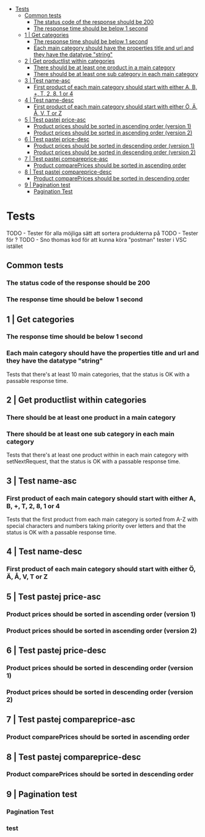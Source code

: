 
- [Tests](#tests)
  - [Common tests](#common-tests)
    - [The status code of the response should be 200](#the-status-code-of-the-response-should-be-200)
    - [The response time should be below 1 second](#the-response-time-should-be-below-1-second)
  - [1 | Get categories](#1--get-categories)
    - [The response time should be below 1 second](#the-response-time-should-be-below-1-second-1)
    - [Each main category should have the properties title and url and they have the datatype "string"](#each-main-category-should-have-the-properties-title-and-url-and-they-have-the-datatype-string)
  - [2 | Get productlist within categories](#2--get-productlist-within-categories)
    - [There should be at least one product in a main category](#there-should-be-at-least-one-product-in-a-main-category)
    - [There should be at least one sub category in each main category](#there-should-be-at-least-one-sub-category-in-each-main-category)
  - [3 | Test name-asc](#3--test-name-asc)
    - [First product of each main category should start with either A, B, +, T, 2, 8, 1 or 4](#first-product-of-each-main-category-should-start-with-either-a-b--t-2-8-1-or-4)
  - [4 | Test name-desc](#4--test-name-desc)
    - [First product of each main category should start with either Ö, Ä, Å, V, T or Z](#first-product-of-each-main-category-should-start-with-either-ö-ä-å-v-t-or-z)
  - [5 | Test pastej price-asc](#5--test-pastej-price-asc)
    - [Product prices should be sorted in ascending order (version 1)](#product-prices-should-be-sorted-in-ascending-order-version-1)
    - [Product prices should be sorted in ascending order (version 2)](#product-prices-should-be-sorted-in-ascending-order-version-2)
  - [6 | Test pastej price-desc](#6--test-pastej-price-desc)
    - [Product prices should be sorted in descending order (version 1)](#product-prices-should-be-sorted-in-descending-order-version-1)
    - [Product prices should be sorted in descending order (version 2)](#product-prices-should-be-sorted-in-descending-order-version-2)
  - [7 | Test pastej compareprice-asc](#7--test-pastej-compareprice-asc)
    - [Product comparePrices should be sorted in ascending order](#product-compareprices-should-be-sorted-in-ascending-order)
  - [8 | Test pastej compareprice-desc](#8--test-pastej-compareprice-desc)
    - [Product comparePrices should be sorted in descending order](#product-compareprices-should-be-sorted-in-descending-order)
  - [9 | Pagination test](#9--pagination-test)
    - [Pagination Test](#pagination-test)
# Tests
TODO - Tester för alla möjliga sätt att sortera produkterna på
TODO - Tester för ?
TODO - Sno thomas kod för att kunna köra "postman" tester i VSC istället
## Common tests
### The status code of the response should be 200
### The response time should be below 1 second
## 1 | Get categories
### The response time should be below 1 second
### Each main category should have the properties title and url and they have the datatype "string"
Tests that there's at least 10 main categories, that the status is OK with a passable response time.

## 2 | Get productlist within categories
### There should be at least one product in a main category
### There should be at least one sub category in each main category
Tests that there's at least one product within in each main category with setNextRequest, that the status is OK with a passable response time.

## 3 | Test name-asc
### First product of each main category should start with either A, B, +, T, 2, 8, 1 or 4
Tests that the first product from each main category is sorted from A-Z with special characters and numbers taking priority over letters and that the status is OK with a passable response time.

## 4 | Test name-desc
### First product of each main category should start with either Ö, Ä, Å, V, T or Z

## 5 | Test pastej price-asc
### Product prices should be sorted in ascending order (version 1)
### Product prices should be sorted in ascending order (version 2)


## 6 | Test pastej price-desc
### Product prices should be sorted in descending order (version 1)
### Product prices should be sorted in descending order (version 2)

## 7 | Test pastej compareprice-asc
### Product comparePrices should be sorted in ascending order


## 8 | Test pastej compareprice-desc
### Product comparePrices should be sorted in descending order

## 9 | Pagination test
### Pagination Test
### test



